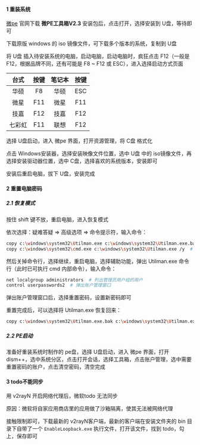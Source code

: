 #### 1 重装系统

[微pe](https://www.wepe.com.cn/) 官网下载 **微PE工具箱V2.3** 安装包后，点击打开，选择安装到 U盘，等待即可

下载原版 windows 的 iso 镜像文件，可下载多个版本的系统，复制到 U盘

将 U盘 插入待安装系统的电脑，启动电脑，启动电脑时，疯狂点击 F12（一般是 F12，根据品牌不同，还有可能是 F8 ~ F12 或 ESC），进入选择启动方式页面

|  台式  | 按键 | 笔记本 | 按键 |
| :----: | :--: | :----: | :--: |
|  华硕  |  F8  |  华硕  | ESC  |
|  微星  | F11  |  微星  | F11  |
|  技嘉  | F12  |  技嘉  | F12  |
| 七彩虹 | F11  |  联想  | F12  |

选择 U盘启动，进入 微pe 界面，打开资源管理，将 C盘 格式化

点击 Windows安装器，选择安装映像文件位置，选中 U盘 中的 iso镜像文件，再选择安装驱动器位置，选中 C盘，选择喜欢的系统版本，安装即可

安装后重启电脑，拔下 U盘，安装完成

#### 2 重置电脑密码

##### 2.1 恢复模式

按住 shift 键不放，重启电脑，进入恢复模式

依次选择：疑难答疑 => 高级选项 => 命令提示符，输入命令：

```sh
copy c:\windows\system32\Utilman.exe c:\windows\system32\Utilman.exe.bak /y  # 备份 Utilman
copy c:\windows\system32\cmd.exe c:\windows\system32\Utilman.exe /y  # cmd 覆盖 Utilman
```

然后关掉命令行，选择继续，重启电脑，选择辅助功能，弹出 Utilman.exe 命令行（此时已可执行 cmd 内部命令），输入命令：

```sh
net localgroup administrators  # 列出管理员用户组的用户
control userpasswords2  # 弹出账户管理窗口
```

弹出账户管理窗口后，选择重置密码，设置新密码即可

重置完成后，可以选择将 Utilman.exe 恢复回来：

```sh
copy c:\windows\system32\Utilman.exe.bak c:\windows\system32\Utilman.exe /y
```

##### 2.2 PE启动

准备好重装系统时制作的 pe盘，选择 U盘启动，进入 微pe 界面，打开 dism++，选中系统分区，点击打开会话，选择工具箱，点击账户管理，选中需要重置密码的账户，点击清空密码，清空完成

#### 3 todo不能同步

用 v2rayN 开启网络代理后，微软todo 无法同步

原因：微软将自家应用商店里的应用做了沙箱隔离，使其无法被网络代理

接触限制即可，下载最新的 v2rayN客户端，最新的客户端在安装文件夹的 bin 目录下自带了一个 `EnableLoopback.exe` 执行文件，打开该文件，找到 todo，勾上，保存即可









